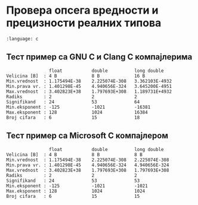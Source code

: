 # Провера опсега вредности и прецизности реалних типова

```{literalinclude} code/floatlimits.c
:language: c
```

## Тест пример са GNU C и Clang C компајлерима

```text
                float           double          long double
Velicina [B]  : 4 B             8 B             16 B
Min.vrednost  : 1.175494E-38    2.225074E-308   3.362103E-4932
Min.prava vr. : 1.401298E-45    4.940656E-324   3.645200E-4951
Max.vrednost  : 3.402823E+38    1.797693E+308   1.189731E+4932
Radiks        : 2               2               2
Signifikand   : 24              53              64
Min.eksponent : -125            -1021           -16381
Max.eksponent : 128             1024            16384
Broj cifara   : 6               15              18
```

## Тест пример са Microsoft C компајлером

```text
                float           double          long double
Velicina [B]  : 4 B             8 B             8 B
Min.vrednost  : 1.175494E-38    2.225074E-308   2.225074E-308
Min.prava vr. : 1.401298E-45    4.940656E-324   4.940656E-324
Max.vrednost  : 3.402823E+38    1.797693E+308   1.797693E+308
Radiks        : 2               2               2
Signifikand   : 24              53              53
Min.eksponent : -125            -1021           -1021
Max.eksponent : 128             1024            1024
Broj cifara   : 6               15              15
```

